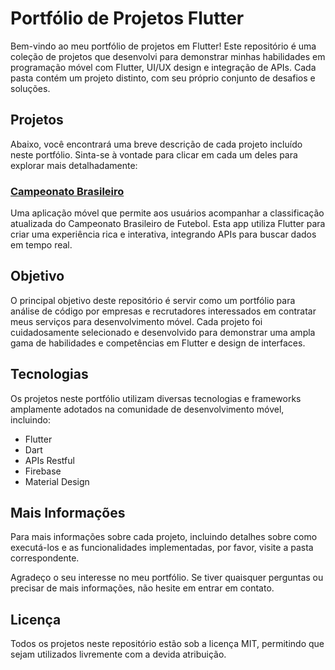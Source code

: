 # Portfólio de Projetos Flutter
Bem-vindo ao meu portfólio de projetos em Flutter! Este repositório é uma coleção de projetos que desenvolvi para demonstrar minhas habilidades em programação móvel com Flutter, UI/UX design e integração de APIs. Cada pasta contém um projeto distinto, com seu próprio conjunto de desafios e soluções.

## Projetos
Abaixo, você encontrará uma breve descrição de cada projeto incluído neste portfólio. Sinta-se à vontade para clicar em cada um deles para explorar mais detalhadamente:

### [Campeonato Brasileiro](./campeonato_brasileiro)
Uma aplicação móvel que permite aos usuários acompanhar a classificação atualizada do Campeonato Brasileiro de Futebol. Esta app utiliza Flutter para criar uma experiência rica e interativa, integrando APIs para buscar dados em tempo real.

## Objetivo
O principal objetivo deste repositório é servir como um portfólio para análise de código por empresas e recrutadores interessados em contratar meus serviços para desenvolvimento móvel. Cada projeto foi cuidadosamente selecionado e desenvolvido para demonstrar uma ampla gama de habilidades e competências em Flutter e design de interfaces.

## Tecnologias
Os projetos neste portfólio utilizam diversas tecnologias e frameworks amplamente adotados na comunidade de desenvolvimento móvel, incluindo:

- Flutter
- Dart
- APIs Restful
- Firebase
- Material Design

## Mais Informações
Para mais informações sobre cada projeto, incluindo detalhes sobre como executá-los e as funcionalidades implementadas, por favor, visite a pasta correspondente.

Agradeço o seu interesse no meu portfólio. Se tiver quaisquer perguntas ou precisar de mais informações, não hesite em entrar em contato.

## Licença
Todos os projetos neste repositório estão sob a licença MIT, permitindo que sejam utilizados livremente com a devida atribuição.